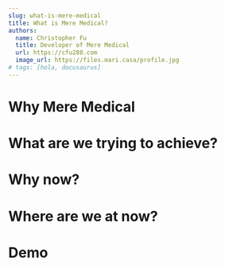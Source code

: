 ```yaml
---
slug: what-is-mere-medical
title: What is Mere Medical?
authors:
  name: Christopher Fu
  title: Developer of Mere Medical
  url: https://cfu288.com
  image_url: https://files.mari.casa/profile.jpg
# tags: [hola, docusaurus]
---
```


# Why Mere Medical

# What are we trying to achieve?

# Why now?

# Where are we at now?

# Demo
